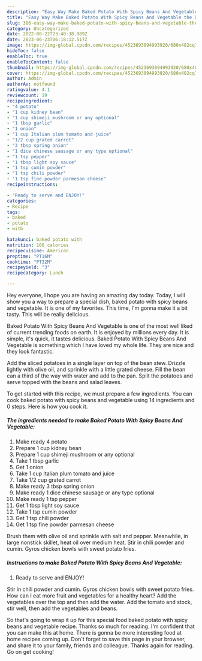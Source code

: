 ```yaml
---
description: "Easy Way Make Baked Potato With Spicy Beans And Vegetable the Delicious}"
title: "Easy Way Make Baked Potato With Spicy Beans And Vegetable the Delicious}"
slug: 386-easy-way-make-baked-potato-with-spicy-beans-and-vegetable-the-delicious
category: Uncategorized
date: 2022-08-22T23:40:38.989Z
date: 2023-06-23T06:18:12.517Z
image: https://img-global.cpcdn.com/recipes/4523693094993920/680x482cq70/baked-potato-with-spicy-beans-and-vegetable-recipe-main-photo.jpg
hideToc: false
enableToc: true
enableTocContent: false
thumbnail: https://img-global.cpcdn.com/recipes/4523693094993920/680x482cq70/baked-potato-with-spicy-beans-and-vegetable-recipe-main-photo.jpg
cover: https://img-global.cpcdn.com/recipes/4523693094993920/680x482cq70/baked-potato-with-spicy-beans-and-vegetable-recipe-main-photo.jpg
author: Admin
authorAv: notfound
ratingvalue: 4.1
reviewcount: 19
recipeingredient:
- "4 potato"
- "1 cup kidney bean"
- "1 cup shimeji mushroom or any optional"
- "1 tbsp garlic"
- "1 onion"
- "1 cup Italian plum tomato and juice"
- "1/2 cup grated carrot"
- "3 tbsp spring onion"
- "1 dice chinese sausage or any type optional"
- "1 tsp pepper"
- "1 tbsp light soy sauce"
- "1 tsp cumin powder"
- "1 tsp chili powder"
- "1 tsp fine powder parmesan cheese"
recipeinstructions:

- "Ready to serve and ENJOY!"
categories:
- Recipe
tags:
- baked
- potato
- with

katakunci: baked potato with 
nutrition: 166 calories
recipecuisine: American
preptime: "PT16M"
cooktime: "PT32M"
recipeyield: "3"
recipecategory: Lunch

---
```



Hey everyone, I hope you are having an amazing day today. Today, I will show you a way to prepare a special dish, baked potato with spicy beans and vegetable. It is one of my favorites. This time, I'm gonna make it a bit tasty. This will be really delicious.

Baked Potato With Spicy Beans And Vegetable is one of the most well liked of current trending foods on earth. It is enjoyed by millions every day. It is simple, it's quick, it tastes delicious. Baked Potato With Spicy Beans And Vegetable is something which I have loved my whole life. They are nice and they look fantastic.

Add the sliced potatoes in a single layer on top of the bean stew. Drizzle lightly with olive oil, and sprinkle with a little grated cheese. Fill the bean can a third of the way with water and add to the pan. Split the potatoes and serve topped with the beans and salad leaves.


To get started with this recipe, we must prepare a few ingredients. You can cook baked potato with spicy beans and vegetable using 14 ingredients and 0 steps. Here is how you cook it.

<!--inarticleads1-->

##### The ingredients needed to make Baked Potato With Spicy Beans And Vegetable:

1. Make ready 4 potato
1. Prepare 1 cup kidney bean
1. Prepare 1 cup shimeji mushroom or any optional
1. Take 1 tbsp garlic
1. Get 1 onion
1. Take 1 cup Italian plum tomato and juice
1. Take 1/2 cup grated carrot
1. Make ready 3 tbsp spring onion
1. Make ready 1 dice chinese sausage or any type optional
1. Make ready 1 tsp pepper
1. Get 1 tbsp light soy sauce
1. Take 1 tsp cumin powder
1. Get 1 tsp chili powder
1. Get 1 tsp fine powder parmesan cheese


Brush them with olive oil and sprinkle with salt and pepper. Meanwhile, in large nonstick skillet, heat oil over medium heat. Stir in chili powder and cumin. Gyros chicken bowls with sweet potato fries. 

<!--inarticleads2-->

##### Instructions to make Baked Potato With Spicy Beans And Vegetable:


1. Ready to serve and ENJOY!

Stir in chili powder and cumin. Gyros chicken bowls with sweet potato fries. How can I eat more fruit and vegetables for a healthy heart? Add the vegetables over the top and then add the water. Add the tomato and stock, stir well, then add the vegetables and beans. 

So that's going to wrap it up for this special food baked potato with spicy beans and vegetable recipe. Thanks so much for reading. I'm confident that you can make this at home. There is gonna be more interesting food at home recipes coming up. Don't forget to save this page in your browser, and share it to your family, friends and colleague. Thanks again for reading. Go on get cooking!

